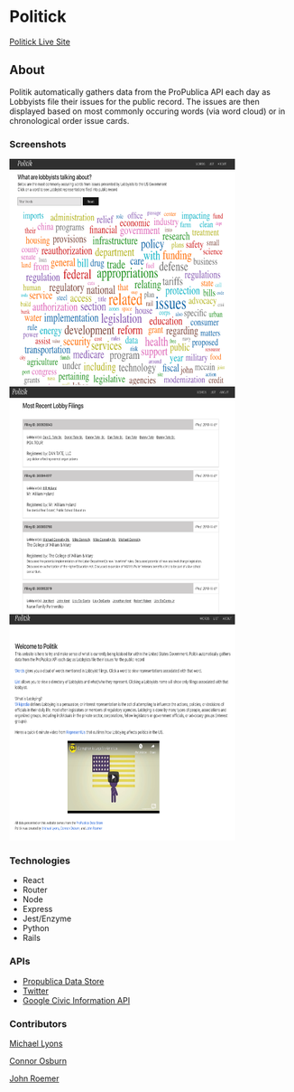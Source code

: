 # Politick

[Politick Live Site](https://politik-client.herokuapp.com/)

## About

Politik automatically gathers data from the ProPublica API each day as Lobbyists file their issues for the public record. The issues are then displayed based on most commonly occuring words (via word cloud) or in chronological order issue cards.

### Screenshots

<img src="https://github.com/michaelyons/Informant-Client/blob/master/Screen%20Shot%202018-11-01%20at%207.56.07%20AM.png" alt="heading" width="400" height="400"/>

<img src="https://github.com/michaelyons/Informant-Client/blob/master/Screen%20Shot%202018-11-01%20at%207.56.42%20AM.png" alt="heading" width="400" height="400"/>

<img src="https://github.com/michaelyons/Informant-Client/blob/master/Screen%20Shot%202018-11-01%20at%207.56.55%20AM.png" alt="heading" width="400" height="400"/>

### Technologies

- React
- Router
- Node
- Express
- Jest/Enzyme
- Python
- Rails

### APIs

- [Propublica Data Store](https://www.propublica.org/datastore/apis)
- [Twitter](https://developer.twitter.com/content/developer-twitter/en.html)
- [Google Civic Information API](https://developers.google.com/civic-information/)

### Contributors

[Michael Lyons](https://github.com/michaelyons)

[Connor Osburn](https://github.com/letsdothis64)

[John Roemer](https://github.com/jtrtj)
